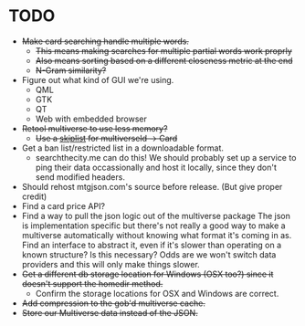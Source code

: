 TODO
====

* ~~Make card searching handle multiple words.~~
    * ~~This means making searches for multiple partial words work proprly~~
	* ~~Also means sorting based on a different closeness metric at the end~~
	* ~~N-Gram similarity?~~
* Figure out what kind of GUI we're using.
	* QML
	* GTK
	* QT
	* Web with embedded browser
* ~~Retool multiverse to use less memory?~~
    * ~~Use a [skiplist](https://code.google.com/p/go-wiki/wiki/Projects#Lists) for multiverseId -> Card~~
* Get a ban list/restricted list in a downloadable format.
    * searchthecity.me can do this! We should probably set up a service to ping their data occassionally and host it locally, since they don't send modified headers.
* Should rehost mtgjson.com's source before release. (But give proper credit)
* Find a card price API?
* Find a way to pull the json logic out of the multiverse package
  The json is implementation specific but there's not really a good way to make a multiverse automatically without knowing what format it's coming in as.
  Find an interface to abstract it, even if it's slower than operating on a known structure?
  Is this necessary? Odds are we won't switch data providers and this will only make things slower.
* ~~Get a different db storage location for Windows (OSX too?) since it doesn't support the homedir method.~~
    * Confirm the storage locations for OSX and Windows are correct.
* ~~Add compression to the gob'd multiverse cache.~~
* ~~Store our Multiverse data instead of the JSON.~~

